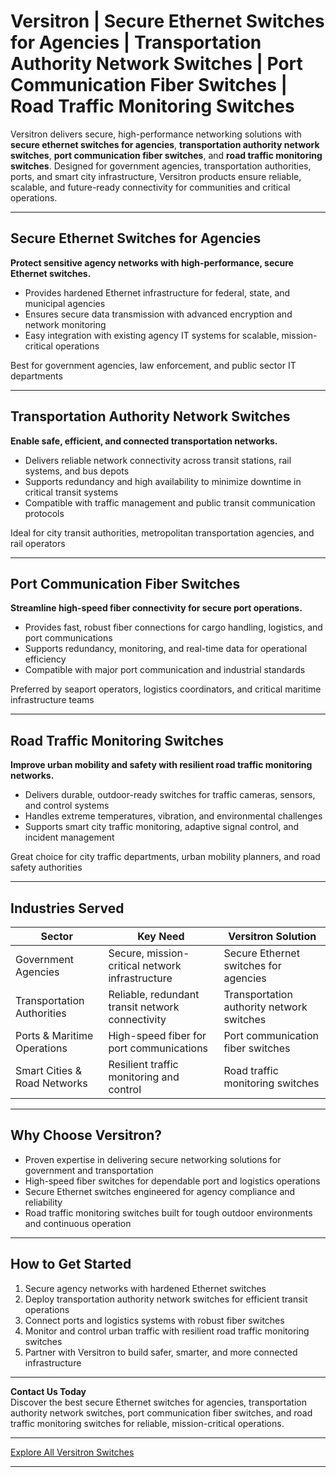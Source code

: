 # Versitron | Secure Ethernet Switches for Agencies | Transportation Authority Network Switches | Port Communication Fiber Switches | Road Traffic Monitoring Switches

Versitron delivers secure, high-performance networking solutions with **secure ethernet switches for agencies**, **transportation authority network switches**, **port communication fiber switches**, and **road traffic monitoring switches**. Designed for government agencies, transportation authorities, ports, and smart city infrastructure, Versitron products ensure reliable, scalable, and future-ready connectivity for communities and critical operations.

---

## Secure Ethernet Switches for Agencies

**Protect sensitive agency networks with high-performance, secure Ethernet switches.**

- Provides hardened Ethernet infrastructure for federal, state, and municipal agencies  
- Ensures secure data transmission with advanced encryption and network monitoring  
- Easy integration with existing agency IT systems for scalable, mission-critical operations

Best for government agencies, law enforcement, and public sector IT departments

---

## Transportation Authority Network Switches

**Enable safe, efficient, and connected transportation networks.**

- Delivers reliable network connectivity across transit stations, rail systems, and bus depots  
- Supports redundancy and high availability to minimize downtime in critical transit systems  
- Compatible with traffic management and public transit communication protocols

Ideal for city transit authorities, metropolitan transportation agencies, and rail operators

---

## Port Communication Fiber Switches

**Streamline high-speed fiber connectivity for secure port operations.**

- Provides fast, robust fiber connections for cargo handling, logistics, and port communications  
- Supports redundancy, monitoring, and real-time data for operational efficiency  
- Compatible with major port communication and industrial standards

Preferred by seaport operators, logistics coordinators, and critical maritime infrastructure teams

---

## Road Traffic Monitoring Switches

**Improve urban mobility and safety with resilient road traffic monitoring networks.**

- Delivers durable, outdoor-ready switches for traffic cameras, sensors, and control systems  
- Handles extreme temperatures, vibration, and environmental challenges  
- Supports smart city traffic monitoring, adaptive signal control, and incident management

Great choice for city traffic departments, urban mobility planners, and road safety authorities

---

## Industries Served

| Sector                        | Key Need                                          | Versitron Solution                           |
|-------------------------------|---------------------------------------------------|----------------------------------------------|
| Government Agencies           | Secure, mission-critical network infrastructure  | Secure Ethernet switches for agencies        |
| Transportation Authorities    | Reliable, redundant transit network connectivity | Transportation authority network switches    |
| Ports & Maritime Operations   | High-speed fiber for port communications         | Port communication fiber switches            |
| Smart Cities & Road Networks  | Resilient traffic monitoring and control         | Road traffic monitoring switches             |

---

## Why Choose Versitron?

- Proven expertise in delivering secure networking solutions for government and transportation  
- High-speed fiber switches for dependable port and logistics operations  
- Secure Ethernet switches engineered for agency compliance and reliability  
- Road traffic monitoring switches built for tough outdoor environments and continuous operation

---

## How to Get Started

1. Secure agency networks with hardened Ethernet switches  
2. Deploy transportation authority network switches for efficient transit operations  
3. Connect ports and logistics systems with robust fiber switches  
4. Monitor and control urban traffic with resilient road traffic monitoring switches  
5. Partner with Versitron to build safer, smarter, and more connected infrastructure

---

**Contact Us Today**  
Discover the best secure Ethernet switches for agencies, transportation authority network switches, port communication fiber switches, and road traffic monitoring switches for reliable, mission-critical operations.

---

[Explore All Versitron Switches](https://www.versitron.com/collections/fiber-optic-network-switches)

---
